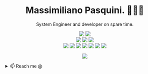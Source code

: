 <h1 align='center'>
    Massimiliano Pasquini. 👨🏻‍💻
</h1>

<p align='center'>
    System Engineer and developer on spare time.
</p>

<p align='center'>
    <img src="https://img.shields.io/static/v1?style=for-the-badge&message=macOS&color=000000&logo=macOS&logoColor=FFFFFF&label="/>
    <img src="https://img.shields.io/static/v1?style=for-the-badge&message=Neovim&color=57A143&logo=Neovim&logoColor=FFFFFF&label="/><br/>
    <img src="https://img.shields.io/static/v1?style=for-the-badge&message=Fortinet&color=EE3124&logo=Fortinet&logoColor=FFFFFF&label="/>
    <img src="https://img.shields.io/static/v1?style=for-the-badge&message=Cisco&color=1BA0D7&logo=Cisco&logoColor=FFFFFF&label="/>
    <img src="https://img.shields.io/static/v1?style=for-the-badge&message=HP&color=0096D6&logo=HP&logoColor=FFFFFF&label="><br/>
    <img src="https://img.shields.io/static/v1?style=for-the-badge&message=Linux&color=222222&logo=Linux&logoColor=FCC624&label="/>
    <img src="https://img.shields.io/static/v1?style=for-the-badge&message=Windows&color=0078D6&logo=Windows&logoColor=FFFFFF&label="/>
    <img src="https://img.shields.io/static/v1?style=for-the-badge&message=VMware&color=607078&logo=VMware&logoColor=FFFFFF&label="/>
    <img src="https://img.shields.io/static/v1?style=for-the-badge&message=Docker&color=2496ED&logo=Docker&logoColor=FFFFFF&label="/>
    <img src="https://img.shields.io/static/v1?style=for-the-badge&message=Go&color=00ADD8&logo=Go&logoColor=FFFFFF&label="/>
    <img src="https://img.shields.io/static/v1?style=for-the-badge&message=TypeScript&color=3178C6&logo=TypeScript&logoColor=FFFFFF&label="/>
    <img src="https://img.shields.io/static/v1?style=for-the-badge&message=Next.js&color=000000&logo=Next.js&logoColor=FFFFFF&label="/>
</p>


<p align='center'>
    <picture>
        <source
            srcset="https://github-readme-stats.vercel.app/api?username=MassimilianoPasquini97&show_icons=true&count_private=true&theme=dark"
            media="(prefers-color-scheme: dark)"
        />
        <source
            srcset="https://github-readme-stats.vercel.app/api?username=MassimilianoPasquini97&show_icons=true&count_private=true"
            media="(prefers-color-scheme: light), (prefers-color-scheme: no-preference)"
        />
        <img src="https://github-readme-stats.vercel.app/api?username=MassimilianoPasquini97&show_icons=true&count_private=true"/>
    </picture>
</p>

<details>
    <summary>📫 Reach me @</summary>
    <li><a href="https://massi.im" target="_blank">Website massi.im</a></li>
    <li><a href="https://it.linkedin.com/in/massimiliano-pasquini-baa981124" target="_blank">Linkedin</a></li>
    <li><a href="https://x.com/massi_pasquini" target="_blank">X @massi_pasquini</a></li>
</datails>

